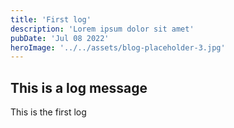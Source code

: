 ```yaml
---
title: 'First log'
description: 'Lorem ipsum dolor sit amet'
pubDate: 'Jul 08 2022'
heroImage: '../../assets/blog-placeholder-3.jpg'
---
```


## This is a log message

This is the first log